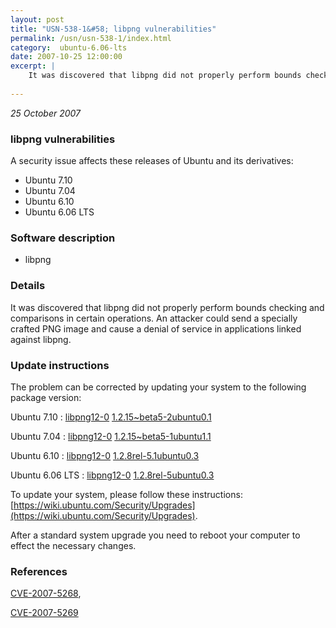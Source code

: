```yaml
---
layout: post
title: "USN-538-1&#58; libpng vulnerabilities"
permalink: /usn/usn-538-1/index.html
category:  ubuntu-6.06-lts
date: 2007-10-25 12:00:00
excerpt: |
    It was discovered that libpng did not properly perform bounds checking and comparisons in certain operations. An attacker could send a specially crafted PNG image and cause a denial of service in applications linked against libpng. 
    
--- 
```

 
 

*25 October 2007*

### libpng vulnerabilities

A security issue affects these releases of Ubuntu and its derivatives:

* Ubuntu 7.10
* Ubuntu 7.04
* Ubuntu 6.10
* Ubuntu 6.06 LTS

### Software description

* libpng 

### Details

It was discovered that libpng did not properly perform bounds checking and comparisons in certain operations. An attacker could send a specially crafted PNG image and cause a denial of service in applications linked against libpng. 

### Update instructions

The problem can be corrected by updating your system to the following package version:

Ubuntu 7.10
 : [libpng12-0](https://launchpad.net/ubuntu/+source/libpng) <span> [1.2.15~beta5-2ubuntu0.1](https://launchpad.net/ubuntu/+source/libpng/1.2.15~beta5-2ubuntu0.1) </span> 

Ubuntu 7.04
 : [libpng12-0](https://launchpad.net/ubuntu/+source/libpng) <span> [1.2.15~beta5-1ubuntu1.1](https://launchpad.net/ubuntu/+source/libpng/1.2.15~beta5-1ubuntu1.1) </span> 

Ubuntu 6.10
 : [libpng12-0](https://launchpad.net/ubuntu/+source/libpng) <span> [1.2.8rel-5.1ubuntu0.3](https://launchpad.net/ubuntu/+source/libpng/1.2.8rel-5.1ubuntu0.3) </span> 

Ubuntu 6.06 LTS
 : [libpng12-0](https://launchpad.net/ubuntu/+source/libpng) <span> [1.2.8rel-5ubuntu0.3](https://launchpad.net/ubuntu/+source/libpng/1.2.8rel-5ubuntu0.3) </span> 

To update your system, please follow these instructions: [https://wiki.ubuntu.com/Security/Upgrades](https://wiki.ubuntu.com/Security/Upgrades).

After a standard system upgrade you need to reboot your computer to effect the necessary changes. 

### References

 
 [CVE-2007-5268](http://people.ubuntu.com/~ubuntu-security/cve/CVE-2007-5268), 

 [CVE-2007-5269](http://people.ubuntu.com/~ubuntu-security/cve/CVE-2007-5269)
 

